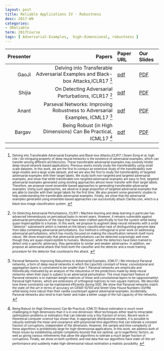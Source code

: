 ```yaml
---
layout: post
title: Reliable Applications IV - Robustness 
desc: 2017-W9
categories:
- 3Reliable
term: 2017Course
tags: [ Adversarial-Examples,  high-dimensional, robustness ]
---
```




| Presenter | Papers | Paper URL| Our Slides |
| -----: | ---------------------------: | :----- | :----- |
| GaoJi | Delving into Transferable Adversarial Examples and Black-box Attacks,ICLR17  [^1]| [pdf](https://arxiv.org/abs/1611.02770) | [PDF]({{site.baseurl}}/talks/20171019-Ji.pdf) |
| Shijia | On Detecting Adversarial Perturbations, ICLR17 [^2] | [pdf](https://arxiv.org/abs/1702.04267) | [PDF]({{site.baseurl}}/talks/20171019-Shijia.pdf) |
| Anant | Parseval Networks: Improving Robustness to Adversarial Examples, ICML17 [^3]| [pdf](https://arxiv.org/abs/1704.08847) | [PDF]({{site.baseurl}}/talks/20171019-Anant.pdf) |
| Bargav | Being Robust (in High Dimensions) Can Be Practical, ICML17 [^4] | [pdf](https://arxiv.org/abs/1703.00893) | [PDF]({{site.baseurl}}/talks/20171019-Bargav.pdf) |

<!--excerpt.start-->

[^1]: <sub><sup> Delving into Transferable Adversarial Examples and Black-box Attacks,ICLR17 / Down Song et al, high cite / An intriguing property of deep neural networks is the existence of adversarial examples, which can transfer among different architectures. These transferable adversarial examples may severely hinder deep neural network-based applications. Previous works mostly study the transferability using small scale datasets. In this work, we are the first to conduct an extensive study of the transferability over large models and a large scale dataset, and we are also the first to study the transferability of targeted adversarial examples with their target labels. We study both non-targeted and targeted adversarial examples, and show that while transferable non-targeted adversarial examples are easy to find, targeted adversarial examples generated using existing approaches almost never transfer with their target labels. Therefore, we propose novel ensemble-based approaches to generating transferable adversarial examples. Using such approaches, we observe a large proportion of targeted adversarial examples that are able to transfer with their target labels for the first time. We also present some geometric studies to help understanding the transferable adversarial examples. Finally, we show that the adversarial examples generated using ensemble-based approaches can successfully attack Clarifai.com, which is a black-box image classification system. </sup></sub>



[^2]: <sub><sup>  On Detecting Adversarial Perturbations, ICLR17 / Machine learning and deep learning in particular has advanced tremendously on perceptual tasks in recent years. However, it remains vulnerable against adversarial perturbations of the input that have been crafted specifically to fool the system while being quasi-imperceptible to a human. In this work, we propose to augment deep neural networks with a small "detector" subnetwork which is trained on the binary classification task of distinguishing genuine data from data containing adversarial perturbations. Our method is orthogonal to prior work on addressing adversarial perturbations, which has mostly focused on making the classification network itself more robust. We show empirically that adversarial perturbations can be detected surprisingly well even though they are quasi-imperceptible to humans. Moreover, while the detectors have been trained to detect only a specific adversary, they generalize to similar and weaker adversaries. In addition, we propose an adversarial attack that fools both the classifier and the detector and a novel training procedure for the detector that counteracts this attack. </sup></sub>


[^3]: <sub><sup> Parseval Networks: Improving Robustness to Adversarial Examples, ICML17  / We introduce Parseval networks, a form of deep neural networks in which the Lipschitz constant of linear, convolutional and aggregation layers is constrained to be smaller than 1. Parseval networks are empirically and theoretically motivated by an analysis of the robustness of the predictions made by deep neural networks when their input is subject to an adversarial perturbation. The most important feature of Parseval networks is to maintain weight matrices of linear and convolutional layers to be (approximately) Parseval tight frames, which are extensions of orthogonal matrices to non-square matrices. We describe how these constraints can be maintained efficiently during SGD. We show that Parseval networks match the state-of-the-art in terms of accuracy on CIFAR-10/100 and Street View House Numbers (SVHN) while being more robust than their vanilla counterpart against adversarial examples. Incidentally, Parseval networks also tend to train faster and make a better usage of the full capacity of the networks. </sup></sub>



[^4]: <sub><sup>  Being Robust (in High Dimensions) Can Be Practical, ICML17/ Robust estimation is much more challenging in high dimensions than it is in one dimension: Most techniques either lead to intractable optimization problems or estimators that can tolerate only a tiny fraction of errors. Recent work in theoretical computer science has shown that, in appropriate distributional models, it is possible to robustly estimate the mean and covariance with polynomial time algorithms that can tolerate a constant fraction of corruptions, independent of the dimension. However, the sample and time complexity of these algorithms is prohibitively large for high-dimensional applications. In this work, we address both of these issues by establishing sample complexity bounds that are optimal, up to logarithmic factors, as well as giving various refinements that allow the algorithms to tolerate a much larger fraction of corruptions. Finally, we show on both synthetic and real data that our algorithms have state-of-the-art performance and suddenly make high-dimensional robust estimation a realistic possibility.  </sup></sub>
